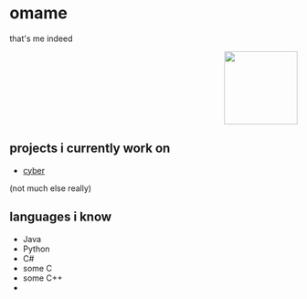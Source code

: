 # omame
that's me indeed
<div style="text-align: right"><img width="128" src="https://omame.tech/icon.jpg"></div>

## projects i currently work on 
- [cyber](https://github.com/cyberos)

(not much else really)

## languages i know
- Java
- Python
- C#
- some C
- some C++
- 
